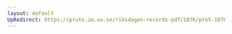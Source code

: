 ```yaml
---
layout: default
UpRedirect: https://pruto.im.uu.se/riksdagen-records-pdf/1876/prot-1876--fk--002/prot-1876--fk--002_042.pdf
---
```

